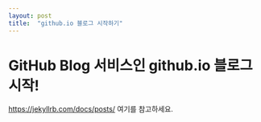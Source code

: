 ```yaml
---
layout: post
title:  "github.io 블로그 시작하기"
---
```


# GitHub Blog 서비스인 github.io 블로그 시작!

https://jekyllrb.com/docs/posts/ 여기를 참고하세요.
